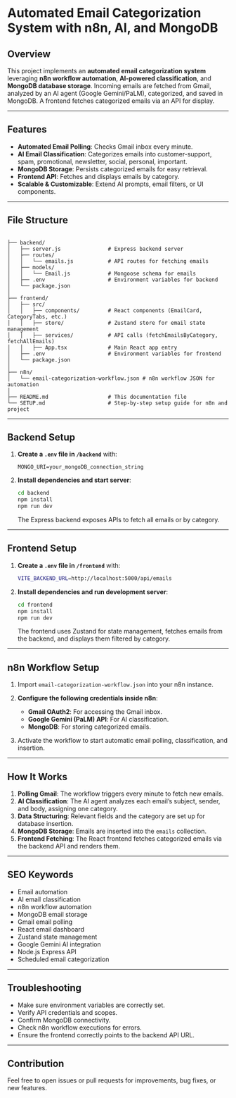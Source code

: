 # Automated Email Categorization System with n8n, AI, and MongoDB

## Overview

This project implements an **automated email categorization system** leveraging **n8n workflow automation**, **AI-powered classification**, and **MongoDB database storage**. Incoming emails are fetched from Gmail, analyzed by an AI agent (Google Gemini/PaLM), categorized, and saved in MongoDB. A frontend fetches categorized emails via an API for display.

---

## Features

- **Automated Email Polling**: Checks Gmail inbox every minute.
- **AI Email Classification**: Categorizes emails into customer-support, spam, promotional, newsletter, social, personal, important.
- **MongoDB Storage**: Persists categorized emails for easy retrieval.
- **Frontend API**: Fetches and displays emails by category.
- **Scalable & Customizable**: Extend AI prompts, email filters, or UI components.

---

## File Structure
```

├── backend/
│   ├── server.js               # Express backend server
│   ├── routes/
│   │   └── emails.js           # API routes for fetching emails
│   ├── models/
│   │   └── Email.js            # Mongoose schema for emails
│   ├── .env                    # Environment variables for backend
│   └── package.json
│
├── frontend/
│   ├── src/
│   │   ├── components/         # React components (EmailCard, CategoryTabs, etc.)
│   │   ├── store/              # Zustand store for email state management
│   │   ├── services/           # API calls (fetchEmailsByCategory, fetchAllEmails)
│   │   ├── App.tsx             # Main React app entry
│   ├── .env                    # Environment variables for frontend
│   └── package.json
│
├── n8n/
│   └── email-categorization-workflow.json # n8n workflow JSON for automation
│
├── README.md                   # This documentation file
└── SETUP.md                    # Step-by-step setup guide for n8n and project
```

---

## Backend Setup

1.  **Create a `.env` file in `/backend`** with:
    ```
    MONGO_URI=your_mongoDB_connection_string
    ```

2.  **Install dependencies and start server**:
    ```bash
    cd backend
    npm install
    npm run dev
    ```
    The Express backend exposes APIs to fetch all emails or by category.

---

## Frontend Setup

1.  **Create a `.env` file in `/frontend`** with:
    ```bash
    VITE_BACKEND_URL=http://localhost:5000/api/emails
    ```

2.  **Install dependencies and run development server**:
    ```bash
    cd frontend
    npm install
    npm run dev
    ```
    The frontend uses Zustand for state management, fetches emails from the backend, and displays them filtered by category.

---

## n8n Workflow Setup

1.  Import `email-categorization-workflow.json` into your n8n instance.

2.  **Configure the following credentials inside n8n**:
    - **Gmail OAuth2**: For accessing the Gmail inbox.
    - **Google Gemini (PaLM) API**: For AI classification.
    - **MongoDB**: For storing categorized emails.

3.  Activate the workflow to start automatic email polling, classification, and insertion.

---

## How It Works

1.  **Polling Gmail**: The workflow triggers every minute to fetch new emails.
2.  **AI Classification**: The AI agent analyzes each email’s subject, sender, and body, assigning one category.
3.  **Data Structuring**: Relevant fields and the category are set up for database insertion.
4.  **MongoDB Storage**: Emails are inserted into the `emails` collection.
5.  **Frontend Fetching**: The React frontend fetches categorized emails via the backend API and renders them.

---

## SEO Keywords

- Email automation
- AI email classification
- n8n workflow automation
- MongoDB email storage
- Gmail email polling
- React email dashboard
- Zustand state management
- Google Gemini AI integration
- Node.js Express API
- Scheduled email categorization

---

## Troubleshooting

- Make sure environment variables are correctly set.
- Verify API credentials and scopes.
- Confirm MongoDB connectivity.
- Check n8n workflow executions for errors.
- Ensure the frontend correctly points to the backend API URL.

---

## Contribution

Feel free to open issues or pull requests for improvements, bug fixes, or new features.